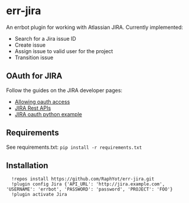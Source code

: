 err-jira
=========

An errbot plugin for working with Atlassian JIRA.
Currently implemented:
- Search for a Jira issue ID
- Create issue
- Assign issue to valid user for the project
- Transition issue

OAuth for JIRA
----

Follow the guides on the JIRA developer pages:

- [Allowing oauth access](https://confluence.atlassian.com/jira/allowing-oauth-access-200213098.html "")
- [JIRA Rest APIs](https://developer.atlassian.com/jiradev/jira-apis/jira-rest-apis/jira-rest-api-tutorials/jira-rest-api-example-oauth-authentication "")
- [JIRA oauth python example](https://bitbucket.org/atlassian_tutorial/atlassian-oauth-examples/src/d625161454d1ca97b4515c6147b093fac9a68f7e/python/?at=default "")


Requirements
----

See requirements.txt:
`pip install -r requirements.txt`

Installation
----

```
  !repos install https://github.com/RaphYot/err-jira.git
  !plugin config Jira {'API_URL': 'http://jira.example.com', 'USERNAME': 'errbot', 'PASSWORD': 'password', 'PROJECT': 'FOO'}
  !plugin activate Jira
```
